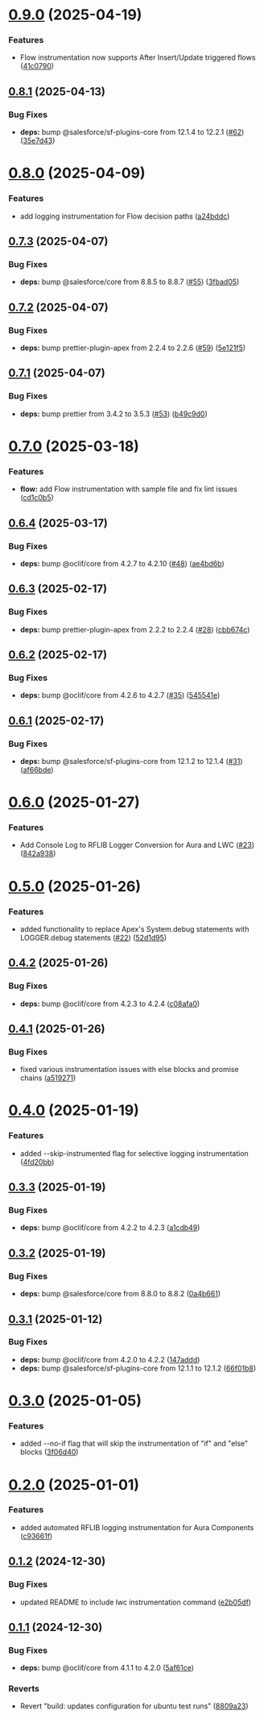 # [0.9.0](https://github.com/j-fischer/rflib-plugin/compare/0.8.1...0.9.0) (2025-04-19)


### Features

* Flow instrumentation now supports After Insert/Update triggered flows ([41c0790](https://github.com/j-fischer/rflib-plugin/commit/41c0790b48da25d5bb1b39332938d9ab8b8fe43c))



## [0.8.1](https://github.com/j-fischer/rflib-plugin/compare/0.8.0...0.8.1) (2025-04-13)


### Bug Fixes

* **deps:** bump @salesforce/sf-plugins-core from 12.1.4 to 12.2.1 ([#62](https://github.com/j-fischer/rflib-plugin/issues/62)) ([35e7d43](https://github.com/j-fischer/rflib-plugin/commit/35e7d4348b60f4d4ffe9faf943b01ce3fd9536e4))



# [0.8.0](https://github.com/j-fischer/rflib-plugin/compare/0.7.3...0.8.0) (2025-04-09)


### Features

* add logging instrumentation for Flow decision paths  ([a24bddc](https://github.com/j-fischer/rflib-plugin/commit/a24bddc56a89991c03b45b3cbbc1b04cf172b6de))



## [0.7.3](https://github.com/j-fischer/rflib-plugin/compare/0.7.2...0.7.3) (2025-04-07)


### Bug Fixes

* **deps:** bump @salesforce/core from 8.8.5 to 8.8.7 ([#55](https://github.com/j-fischer/rflib-plugin/issues/55)) ([3fbad05](https://github.com/j-fischer/rflib-plugin/commit/3fbad056db1158f5c8840782d229ba41dd32c46d))



## [0.7.2](https://github.com/j-fischer/rflib-plugin/compare/0.7.1...0.7.2) (2025-04-07)


### Bug Fixes

* **deps:** bump prettier-plugin-apex from 2.2.4 to 2.2.6 ([#59](https://github.com/j-fischer/rflib-plugin/issues/59)) ([5e121f5](https://github.com/j-fischer/rflib-plugin/commit/5e121f50c603f0dc55b58be200c09ed9e783410f))



## [0.7.1](https://github.com/j-fischer/rflib-plugin/compare/0.7.0...0.7.1) (2025-04-07)


### Bug Fixes

* **deps:** bump prettier from 3.4.2 to 3.5.3 ([#53](https://github.com/j-fischer/rflib-plugin/issues/53)) ([b49c9d0](https://github.com/j-fischer/rflib-plugin/commit/b49c9d09d9b82b86eb61e1b283adcb724857de42))



# [0.7.0](https://github.com/j-fischer/rflib-plugin/compare/0.6.4...0.7.0) (2025-03-18)


### Features

* **flow:** add Flow instrumentation with sample file and fix lint issues ([cd1c0b5](https://github.com/j-fischer/rflib-plugin/commit/cd1c0b5b834e9b6e2dc3b6641f4991ec8f47f551))



## [0.6.4](https://github.com/j-fischer/rflib-plugin/compare/0.6.3...0.6.4) (2025-03-17)


### Bug Fixes

* **deps:** bump @oclif/core from 4.2.7 to 4.2.10 ([#48](https://github.com/j-fischer/rflib-plugin/issues/48)) ([ae4bd6b](https://github.com/j-fischer/rflib-plugin/commit/ae4bd6bd80f8f26230045793033b6d3c645ee41e))



## [0.6.3](https://github.com/j-fischer/rflib-plugin/compare/0.6.2...0.6.3) (2025-02-17)


### Bug Fixes

* **deps:** bump prettier-plugin-apex from 2.2.2 to 2.2.4 ([#28](https://github.com/j-fischer/rflib-plugin/issues/28)) ([cbb674c](https://github.com/j-fischer/rflib-plugin/commit/cbb674c7af86f0918c444a20d6226325c6f30cd4))



## [0.6.2](https://github.com/j-fischer/rflib-plugin/compare/0.6.1...0.6.2) (2025-02-17)


### Bug Fixes

* **deps:** bump @oclif/core from 4.2.6 to 4.2.7 ([#35](https://github.com/j-fischer/rflib-plugin/issues/35)) ([545541e](https://github.com/j-fischer/rflib-plugin/commit/545541ef25bc09da2a109d22713801975cc243a5))



## [0.6.1](https://github.com/j-fischer/rflib-plugin/compare/0.6.0...0.6.1) (2025-02-17)


### Bug Fixes

* **deps:** bump @salesforce/sf-plugins-core from 12.1.2 to 12.1.4 ([#31](https://github.com/j-fischer/rflib-plugin/issues/31)) ([af66bde](https://github.com/j-fischer/rflib-plugin/commit/af66bded9f7ca7625b1ef89dc35dd82a6e9375ef))



# [0.6.0](https://github.com/j-fischer/rflib-plugin/compare/0.5.0...0.6.0) (2025-01-27)


### Features

* Add Console Log to RFLIB Logger Conversion for Aura and LWC ([#23](https://github.com/j-fischer/rflib-plugin/issues/23)) ([842a938](https://github.com/j-fischer/rflib-plugin/commit/842a938d9d18c85f39ee25ede2446b02343f526b))



# [0.5.0](https://github.com/j-fischer/rflib-plugin/compare/0.4.2...0.5.0) (2025-01-26)


### Features

* added functionality to replace Apex's System.debug statements with LOGGER.debug statements ([#22](https://github.com/j-fischer/rflib-plugin/issues/22)) ([52d1d95](https://github.com/j-fischer/rflib-plugin/commit/52d1d958bac312b22b050b2114a526dfdfaac896))



## [0.4.2](https://github.com/j-fischer/rflib-plugin/compare/0.4.1...0.4.2) (2025-01-26)


### Bug Fixes

* **deps:** bump @oclif/core from 4.2.3 to 4.2.4 ([c08afa0](https://github.com/j-fischer/rflib-plugin/commit/c08afa0a8ffa51bf8b8870beddb890c0de7ef0b6))



## [0.4.1](https://github.com/j-fischer/rflib-plugin/compare/0.4.0...0.4.1) (2025-01-26)


### Bug Fixes

* fixed various instrumentation issues with else blocks and promise chains ([a519271](https://github.com/j-fischer/rflib-plugin/commit/a5192718f408a8fea643b0d4fb33e83db564adfb))



# [0.4.0](https://github.com/j-fischer/rflib-plugin/compare/0.3.3...0.4.0) (2025-01-19)


### Features

* added --skip-instrumented flag for selective logging instrumentation ([4fd20bb](https://github.com/j-fischer/rflib-plugin/commit/4fd20bb31f5ed09edc5f2a6da6b80a6e9f2dc17e))



## [0.3.3](https://github.com/j-fischer/rflib-plugin/compare/0.3.2...0.3.3) (2025-01-19)


### Bug Fixes

* **deps:** bump @oclif/core from 4.2.2 to 4.2.3 ([a1cdb49](https://github.com/j-fischer/rflib-plugin/commit/a1cdb492066b024cb8b9f3ac95ae09677a67e011))



## [0.3.2](https://github.com/j-fischer/rflib-plugin/compare/0.3.1...0.3.2) (2025-01-19)


### Bug Fixes

* **deps:** bump @salesforce/core from 8.8.0 to 8.8.2 ([0a4b661](https://github.com/j-fischer/rflib-plugin/commit/0a4b66187e9a6f110745eae2f80bc1f78a5146de))



## [0.3.1](https://github.com/j-fischer/rflib-plugin/compare/0.3.0...0.3.1) (2025-01-12)


### Bug Fixes

* **deps:** bump @oclif/core from 4.2.0 to 4.2.2 ([147addd](https://github.com/j-fischer/rflib-plugin/commit/147addd8c283843b802de4f66952c3c029b5aac8))
* **deps:** bump @salesforce/sf-plugins-core from 12.1.1 to 12.1.2 ([66f01b8](https://github.com/j-fischer/rflib-plugin/commit/66f01b8269fe3505f0aa6539c9bca80f68bfe2fd))



# [0.3.0](https://github.com/j-fischer/rflib-plugin/compare/0.2.0...0.3.0) (2025-01-05)


### Features

* added --no-if flag that will skip the instrumentation of "if" and "else" blocks ([3f06d40](https://github.com/j-fischer/rflib-plugin/commit/3f06d40b291863dc153eb87ea6af18ee8f8085d4))



# [0.2.0](https://github.com/j-fischer/rflib-plugin/compare/0.1.2...0.2.0) (2025-01-01)


### Features

* added automated RFLIB logging instrumentation for Aura Components ([c93661f](https://github.com/j-fischer/rflib-plugin/commit/c93661fd398ffdc233db8c5dfdcd2c8d93a93922))



## [0.1.2](https://github.com/j-fischer/rflib-plugin/compare/0.1.1...0.1.2) (2024-12-30)


### Bug Fixes

* updated README to include lwc instrumentation command ([e2b05df](https://github.com/j-fischer/rflib-plugin/commit/e2b05df416a51edbec9312df2d2938e377b0c173))



## [0.1.1](https://github.com/j-fischer/rflib-plugin/compare/5af61ceb479c90a8ee129b9eddd4a594bf4c15a3...0.1.1) (2024-12-30)


### Bug Fixes

* **deps:** bump @oclif/core from 4.1.1 to 4.2.0 ([5af61ce](https://github.com/j-fischer/rflib-plugin/commit/5af61ceb479c90a8ee129b9eddd4a594bf4c15a3))


### Reverts

* Revert "build: updates configuration for ubuntu test runs" ([8809a23](https://github.com/j-fischer/rflib-plugin/commit/8809a2353e711bece922079634463763dbe4b919))




